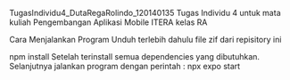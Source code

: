 TugasIndividu4_DutaRegaRolindo_120140135
Tugas Individu 4 untuk mata kuliah Pengembangan Aplikasi Mobile ITERA kelas RA

Cara Menjalankan Program
Unduh terlebih dahulu file zif dari repisitory ini

npm install
Setelah terinstall semua dependencies yang dibutuhkan. Selanjutnya jalankan program dengan perintah :
npx expo start